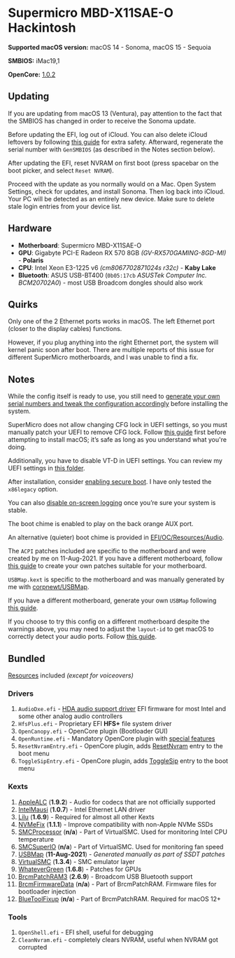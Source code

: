 # Supermicro MBD-X11SAE-O Hackintosh

**Supported macOS version:** macOS 14 - Sonoma, macOS 15 - Sequoia

**SMBIOS:** iMac19,1

**OpenCore:** [1.0.2](https://github.com/acidanthera/OpenCorePkg/releases/tag/1.0.2)

## Updating

If you are updating from macOS 13 (Ventura), pay attention to the fact that the SMBIOS has changed in order to receive the Sonoma update.

Before updating the EFI, log out of iCloud. You can also delete iCloud leftovers by following [this guide](https://dortania.github.io/OpenCore-Post-Install/universal/iservices.html#clean-out-old-attempts) for extra safety. Afterward, regenerate the serial number with `GenSMBIOS` (as described in the Notes section below).

After updating the EFI, reset NVRAM on first boot (press spacebar on the boot picker, and select `Reset NVRAM`).

Proceed with the update as you normally would on a Mac. Open System Settings, check for updates, and install Sonoma. Then log back into iCloud. Your PC will be detected as an entirely new device. Make sure to delete stale login entries from your device list.

## Hardware

- **Motherboard**: Supermicro MBD-X11SAE-O
- **GPU**: Gigabyte PCI-E Radeon RX 570 8GB _(GV-RX570GAMING-8GD-MI)_ - **Polaris**
- **CPU**: Intel Xeon E3-1225 v6 _(cm8067702871024s r32c)_ - **Kaby Lake**
- **Bluetooth**: ASUS USB-BT400 (`0b05:17cb` _ASUSTek Computer Inc. BCM20702A0_) - most USB Broadcom dongles should also work

## Quirks

Only one of the 2 Ethernet ports works in macOS. The left Ethernet port (closer to the display cables) functions.

However, if you plug anything into the right Ethernet port, the system will kernel panic soon after boot. There are multiple reports of this issue for different SuperMicro motherboards, and I was unable to find a fix.

## Notes

While the config itself is ready to use, you still need to [generate your own serial numbers and tweak the configuration accordingly](https://dortania.github.io/OpenCore-Post-Install/universal/iservices.html#using-gensmbios) before installing the system.

SuperMicro does not allow changing CFG lock in UEFI settings, so you must manually patch your UEFI to remove CFG lock. Follow [this guide](https://dortania.github.io/OpenCore-Post-Install/misc/msr-lock.html#checking-if-your-firmware-supports-cfg-lock-unlocking) first before attempting to install macOS; it’s safe as long as you understand what you're doing.

Additionally, you have to disable VT-D in UEFI settings. You can review my UEFI settings in [this folder](UEFI_Settings/).

After installation, consider [enabling secure boot](https://dortania.github.io/OpenCore-Post-Install/universal/security/applesecureboot.html#dmgloading). I have only tested the `x86legacy` option.

You can also [disable on-screen logging](https://dortania.github.io/OpenCore-Install-Guide/troubleshooting/debug.html#config-changes) once you’re sure your system is stable.

The boot chime is enabled to play on the back orange AUX port.

An alternative (quieter) boot chime is provided in [EFI/OC/Resources/Audio](EFI/OC/Resources/Audio).

The `ACPI` patches included are specific to the motherboard and were created by me on 11-Aug-2021. If you have a different motherboard, follow [this guide](https://dortania.github.io/Getting-Started-With-ACPI/) to create your own patches suitable for your motherboard.

`USBMap.kext` is specific to the motherboard and was manually generated by me with [corpnewt/USBMap](https://github.com/corpnewt/USBMap).

If you have a different motherboard, generate your own `USBMap` following [this guide](https://dortania.github.io/OpenCore-Post-Install/usb/).

If you choose to try this config on a different motherboard despite the warnings above, you may need to adjust the `layout-id` to get macOS to correctly detect your audio ports. Follow [this guide](https://dortania.github.io/OpenCore-Post-Install/universal/audio.html#finding-your-layout-id).

## Bundled

[Resources](https://github.com/acidanthera/OcBinaryData) included _(except for voiceovers)_

### Drivers

1) `AudioDxe.efi` - [HDA audio support driver](https://dortania.github.io/docs/latest/Configuration.html#audiodxe) EFI firmware for most Intel and some other analog audio controllers
2) `HfsPlus.efi` - Proprietary EFI **HFS+** file system driver
3) `OpenCanopy.efi` - OpenCore plugin (Bootloader GUI)
4) `OpenRuntime.efi` - Mandatory OpenCore plugin with [special features](https://dortania.github.io/docs/latest/Configuration.html#openruntime)
5) `ResetNvramEntry.efi` - OpenCore plugin, adds [ResetNvram](https://dortania.github.io/docs/latest/Configuration.html#resetnvramentry) entry to the boot menu
6) `ToggleSipEntry.efi` - OpenCore plugin, adds [ToggleSip](https://dortania.github.io/docs/latest/Configuration.html#togglesipentry) entry to the boot menu

### Kexts

1) [AppleALC](https://github.com/acidanthera/AppleALC) (**1.9.2**) - Audio for codecs that are not officially supported
2) [IntelMausi](https://github.com/acidanthera/IntelMausi) (**1.0.7**) - Intel Ethernet LAN driver
3) [Lilu](https://github.com/acidanthera/Lilu) (**1.6.9**) - Required for almost all other Kexts
4) [NVMeFix](https://github.com/acidanthera/NVMeFix) (**1.1.1**) - Improve compatibility with non-Apple NVMe SSDs
5) [SMCProcessor](https://github.com/acidanthera/VirtualSMC) (**n/a**) - Part of VirtualSMC. Used for monitoring Intel CPU temperature
6) [SMCSuperIO](https://github.com/acidanthera/VirtualSMC) (**n/a**) - Part of VirtualSMC. Used for monitoring fan speed
7) [USBMap](https://github.com/corpnewt/USBMap) (**11-Aug-2021**) - _Generated manually as part of SSDT patches_
8) [VirtualSMC](https://github.com/acidanthera/VirtualSMC) (**1.3.4**) - SMC emulator layer
9) [WhateverGreen](https://github.com/acidanthera/WhateverGreen) (**1.6.8**) - Patches for GPUs
10) [BrcmPatchRAM3](https://github.com/acidanthera/BrcmPatchRAM) (**2.6.9**) - Broadcom USB Bluetooth support
11) [BrcmFirmwareData](https://github.com/acidanthera/BrcmPatchRAM) (**n/a**) - Part of BrcmPatchRAM. Firmware files for bootloader injection
12) [BlueToolFixup](https://github.com/acidanthera/BrcmPatchRAM) (**n/a**) - Part of BrcmPatchRAM. Required for macOS 12+

### Tools

1) `OpenShell.efi` - EFI shell, useful for debugging
2) `CleanNvram.efi` - completely clears NVRAM, useful when NVRAM got corrupted
